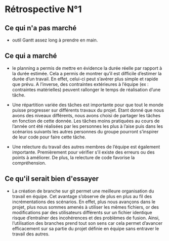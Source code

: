 ﻿Rétrospective N°1
====================



Ce qui n'a pas marché
---------------------
* outil Gantt assez long à prendre en main.



Ce qui a marché
---------------
* le planning a permis de mettre en évidence la durée réelle par rapport à la durée estimée. Cela a permis de montrer qu’il est difficile d’estimer la durée d’un travail. En effet, celui-ci peut s’avérer plus simple et rapide que prévu. A l’inverse, des contraintes extérieures à l’équipe (ex : contraintes matérielles) peuvent rallonger le temps de réalisation d’une tâche.

* Une répartition variée des tâches est importante pour que tout le monde puisse progresser sur différents travaux du projet. Etant donné que nous avons des niveaux différents, nous avons choisi de partager les tâches en fonction de cette donnée. Les tâches moins pratiquées au cours de l’année ont été réalisées par les personnes les plus à l’aise puis dans les scénarios suivants les autres personnes du groupe pourront s’inspirer de leur code pour faire cette tâche.

* Une relecture du travail des autres membres de l’équipe est également importante. Premièrement pour vérifier s’il existe des erreurs ou des points à améliorer. De plus, la relecture de code favorise la compréhension. 



Ce qu'il serait bien d'essayer
------------------------------
* La création de branche sur git permet une meilleure organisation du travail en équipe. Cet avantage s’observe de plus en plus au fil des incrémentations des scénarios. En effet, plus nous avançons dans le projet, plus nous sommes amenés à utiliser les mêmes fichiers, or des modifications par des utilisateurs différents sur un fichier identique risque d’entraîner des incohérences et des problèmes de fusion. Ainsi, l’utilisation des branches prend tout son sens car cela permet d’avancer efficacement sur sa partie du projet définie en équipe sans entraver le travail des autres.





